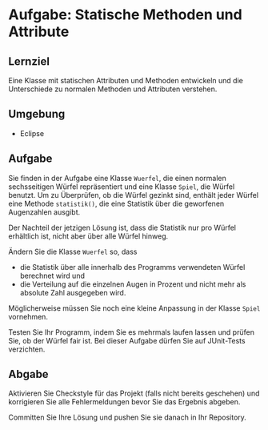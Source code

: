 # Aufgabe: Statische Methoden und Attribute

## Lernziel

Eine Klasse mit statischen Attributen und Methoden entwickeln und die Unterschiede zu normalen Methoden und Attributen verstehen.


## Umgebung

  * Eclipse


## Aufgabe

Sie finden in der Aufgabe eine Klasse `Wuerfel`, die einen normalen sechsseitigen Würfel repräsentiert und eine Klasse `Spiel`, die Würfel benutzt. Um zu Überprüfen, ob die Würfel gezinkt sind, enthält jeder Würfel eine Methode `statistik()`, die eine Statistik über die geworfenen Augenzahlen ausgibt.

Der Nachteil der jetzigen Lösung ist, dass die Statistik nur pro Würfel erhältlich ist, nicht aber über alle Würfel hinweg.

Ändern Sie die Klasse `Wuerfel` so, dass

  * die Statistik über alle innerhalb des Programms verwendeten Würfel berechnet wird und
  * die Verteilung auf die einzelnen Augen in Prozent und nicht mehr als absolute Zahl ausgegeben wird.

Möglicherweise müssen Sie noch eine kleine Anpassung in der Klasse `Spiel` vornehmen.

Testen Sie Ihr Programm, indem Sie es mehrmals laufen lassen und prüfen Sie, ob der Würfel fair ist. Bei dieser Aufgabe dürfen Sie auf JUnit-Tests verzichten.


## Abgabe

Aktivieren Sie Checkstyle für das Projekt (falls nicht bereits geschehen) und korrigieren Sie alle Fehlermeldungen bevor Sie das Ergebnis abgeben.

Committen Sie Ihre Lösung und pushen Sie sie danach in Ihr Repository.
